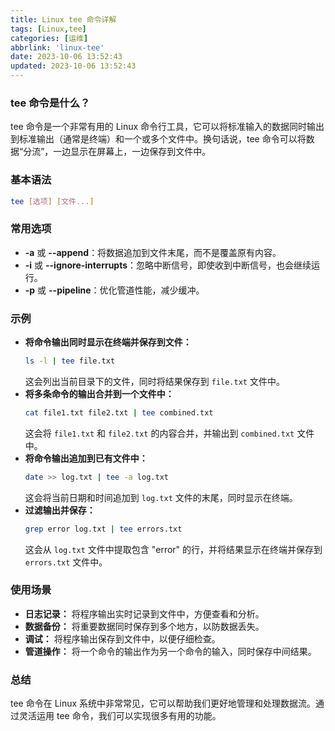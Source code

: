 ```yaml
---
title: Linux tee 命令详解
tags: [Linux,tee]
categories: [运维]
abbrlink: 'linux-tee'
date: 2023-10-06 13:52:43
updated: 2023-10-06 13:52:43
---
```


### tee 命令是什么？
tee 命令是一个非常有用的 Linux 命令行工具，它可以将标准输入的数据同时输出到标准输出（通常是终端）和一个或多个文件中。换句话说，tee 命令可以将数据“分流”，一边显示在屏幕上，一边保存到文件中。

### 基本语法
```bash
tee [选项] [文件...]
```

### 常用选项
* **-a** 或 **--append**：将数据追加到文件末尾，而不是覆盖原有内容。
* **-i** 或 **--ignore-interrupts**：忽略中断信号，即使收到中断信号，也会继续运行。
* **-p** 或 **--pipeline**：优化管道性能，减少缓冲。

### 示例
* **将命令输出同时显示在终端并保存到文件：**
  ```bash
  ls -l | tee file.txt
  ```
  这会列出当前目录下的文件，同时将结果保存到 `file.txt` 文件中。
* **将多条命令的输出合并到一个文件中：**
  ```bash
  cat file1.txt file2.txt | tee combined.txt
  ```
  这会将 `file1.txt` 和 `file2.txt` 的内容合并，并输出到 `combined.txt` 文件中。
* **将命令输出追加到已有文件中：**
  ```bash
  date >> log.txt | tee -a log.txt
  ```
  这会将当前日期和时间追加到 `log.txt` 文件的末尾，同时显示在终端。
* **过滤输出并保存：**
  ```bash
  grep error log.txt | tee errors.txt
  ```
  这会从 `log.txt` 文件中提取包含 "error" 的行，并将结果显示在终端并保存到 `errors.txt` 文件中。

### 使用场景
* **日志记录：** 将程序输出实时记录到文件中，方便查看和分析。
* **数据备份：** 将重要数据同时保存到多个地方，以防数据丢失。
* **调试：** 将程序输出保存到文件中，以便仔细检查。
* **管道操作：** 将一个命令的输出作为另一个命令的输入，同时保存中间结果。

### 总结
tee 命令在 Linux 系统中非常常见，它可以帮助我们更好地管理和处理数据流。通过灵活运用 tee 命令，我们可以实现很多有用的功能。